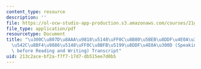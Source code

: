 ```yaml
---
content_type: resource
description: ''
file: https://ol-ocw-studio-app-production.s3.amazonaws.com/courses/21g-101-chinese-i-regular-fall-2014/213c2acebf2af7f717d7db515ee7d0b5_MIT21G_101F14_Listening_Chinese.pdf
file_type: application/pdf
resourcetype: Document
title: "\u300C\u807D\u8AAA\u9818\u5148\uFF0C\u8B80\u5BEB\u8DDF\u4E0A\u300D / \u300C\
  \u542C\u8BF4\u9886\u5148\uFF0C\u8BFB\u5199\u8DDF\u4E0A\u300D (Speaking and Listening\
  \ before Reading and Writing) Transcript"
uid: 213c2ace-bf2a-f7f7-17d7-db515ee7d0b5
---
```

